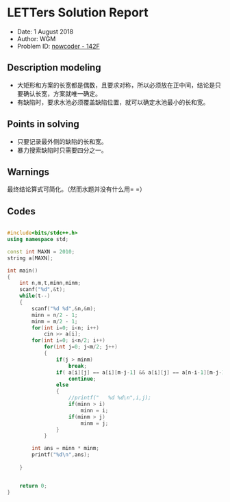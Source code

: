 
# LETTers Solution Report

- Date: 1 August 2018
- Author: WGM
- Problem ID: [nowcoder - 142F](https://www.nowcoder.com/acm/contest/142/F)

## Description modeling

- 大矩形和方案的长宽都是偶数，且要求对称，所以必须放在正中间，结论是只要确认长宽，方案就唯一确定。
- 有缺陷时，要求水池必须覆盖缺陷位置，就可以确定水池最小的长和宽。

## Points in solving

- 只要记录最外侧的缺陷的长和宽。
- 暴力搜索缺陷时只需要四分之一。

## Warnings

最终结论算式可简化。（然而水题并没有什么用= =）

## Codes

```c++

#include<bits/stdc++.h>
using namespace std;

const int MAXN = 2010;
string a[MAXN];

int main()
{
    int n,m,t,minn,minm;
    scanf("%d",&t);
    while(t--)
    {
        scanf("%d %d",&n,&m);
        minn = n/2 - 1;
        minm = m/2 - 1;
        for(int i=0; i<n; i++)
            cin >> a[i];
        for(int i=0; i<n/2; i++)
            for(int j=0; j<m/2; j++)
            {
                if(j > minm)
                    break;
                if( a[i][j] == a[i][m-j-1] && a[i][j] == a[n-i-1][m-j-1] && a[i][j] == a[n-i-1][j] )
                    continue;
                else
                {
                    //printf("   %d %d\n",i,j);
                    if(minn > i)
                        minn = i;
                    if(minm > j)
                        minm = j;
                }
            }

        int ans = minn * minm;
        printf("%d\n",ans); 
                
    }


    return 0;
}


```
